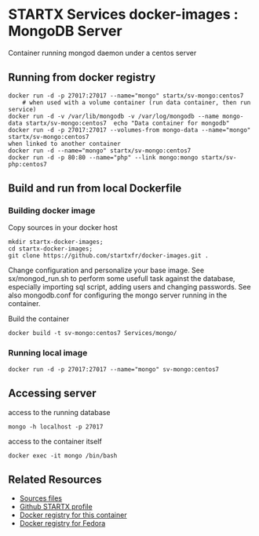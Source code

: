 # STARTX Services docker-images : MongoDB Server

Container running mongod daemon under a centos server

## Running from docker registry

	docker run -d -p 27017:27017 --name="mongo" startx/sv-mongo:centos7
        # when used with a volume container (run data container, then run service)
	docker run -d -v /var/lib/mongodb -v /var/log/mongodb --name mongo-data startx/sv-mongo:centos7  echo "Data container for mongodb"
	docker run -d -p 27017:27017 --volumes-from mongo-data --name="mongo" startx/sv-mongo:centos7
	when linked to another container
	docker run -d --name="mongo" startx/sv-mongo:centos7
	docker run -d -p 80:80 --name="php" --link mongo:mongo startx/sv-php:centos7

## Build and run from local Dockerfile
### Building docker image
Copy sources in your docker host 

	mkdir startx-docker-images; 
	cd startx-docker-images;
	git clone https://github.com/startxfr/docker-images.git .

Change configuration and personalize your base image. See sx/mongod_run.sh to perform some usefull task against the database, especially importing sql script, adding users and changing passwords. See also mongodb.conf for configuring the mongo server running in the container.

Build the container

	docker build -t sv-mongo:centos7 Services/mongo/

### Running local image

	docker run -d -p 27017:27017 --name="mongo" sv-mongo:centos7

## Accessing server
access to the running database

	mongo -h localhost -p 27017

access to the container itself

	docker exec -it mongo /bin/bash

## Related Resources
* [Sources files](https://github.com/startxfr/docker-images/tree/master/Services/mongo)
* [Github STARTX profile](https://github.com/startxfr/docker-images)
* [Docker registry for this container](https://registry.hub.docker.com/u/startx/sv-mongo/)
* [Docker registry for Fedora](https://registry.hub.docker.com/u/fedora/)

